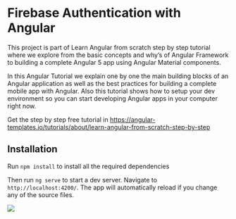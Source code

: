 # Firebase Authentication with Angular

This project is part of Learn Angular from scratch step by step tutorial where we explore from the basic concepts and why’s of Angular Framework to building a complete Angular 5 app using Angular Material components.

In this Angular Tutorial we explain one by one the main building blocks of an Angular application as well as the best practices for building a complete mobile app with Angular. Also this tutorial shows how to setup your dev environment so you can start developing Angular apps in your computer right now.

Get the step by step free tutorial in https://angular-templates.io/tutorials/about/learn-angular-from-scratch-step-by-step

## Installation

Run `npm install` to install all the required dependencies

Then run `ng serve` to start a dev server.
Navigate to `http://localhost:4200/`. The app will automatically reload if you change any of the source files.


![](https://s3-us-west-2.amazonaws.com/angular-templates/tutorials/learn-angular-from-scratch-step-by-step/learn-angular-from-scratch-step-by-step-categories.png)
